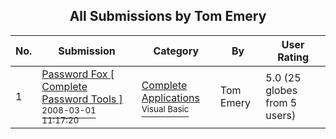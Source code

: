 ﻿<div align="center">

## All Submissions by Tom Emery

</div>

No.  | Submission | Category | By   | User Rating
---- | ---------- | -------- | ---- | -----------
1 | [Password Fox  \[ Complete Password Tools \]<br /><sup>2008-03-01 11:17:20</sup>](https://github.com/Planet-Source-Code/tom-emery-password-fox-complete-password-tools__1-70184) | [Complete Applications<br /><sup>Visual Basic</sup>](../ByCategory/complete-applications__1-27.md) | Tom Emery | 5.0 (25 globes from 5 users)
